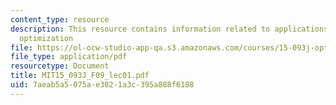 ```yaml
---
content_type: resource
description: This resource contains information related to applications of linear
  optimization
file: https://ol-ocw-studio-app-qa.s3.amazonaws.com/courses/15-093j-optimization-methods-fall-2009/7aeab5a5075ae3021a3c395a888f6188_MIT15_093J_F09_lec01.pdf
file_type: application/pdf
resourcetype: Document
title: MIT15_093J_F09_lec01.pdf
uid: 7aeab5a5-075a-e302-1a3c-395a888f6188
---
```

